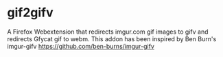 # gif2gifv
A Firefox Webextension that redirects imgur.com gif images to gifv and redirects Gfycat gif to webm. This addon has 
been inspired by Ben Burn's imgur-gifv https://github.com/ben-burns/imgur-gifv

